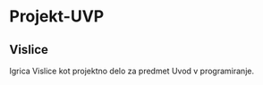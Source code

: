# Projekt-UVP
Vislice
---------------

Igrica Vislice kot projektno delo za predmet Uvod v programiranje. 